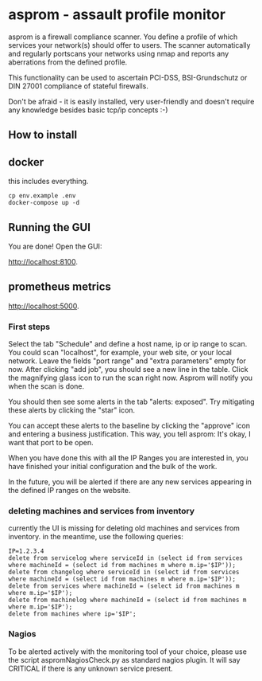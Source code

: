 asprom - assault profile monitor
================================

asprom is a firewall compliance scanner. You define a profile of which services your network(s) should offer to users.
The scanner automatically and regularly portscans your networks using nmap and reports any aberrations from the defined profile.

This functionality can be used to ascertain PCI-DSS, BSI-Grundschutz or DIN 27001 compliance of stateful firewalls.

Don't be afraid - it is easily installed, very user-friendly and doesn't require any knowledge besides basic tcp/ip concepts :-)


How to install
--------------

## docker
this includes everything.

```
cp env.example .env
docker-compose up -d
```

## Running the GUI

You are done! Open the GUI:

[http://localhost:8100](http://localhost:8100).

## prometheus metrics
[http://localhost:5000](http://localhost:5000).


### First steps

Select the tab "Schedule" and define a host name, ip or ip range to scan. You could scan "localhost", for example, your web site, or your local network.
Leave the fields "port range" and "extra parameters" empty for now.
After clicking "add job", you should see a new line in the table.
Click the magnifying glass icon to run the scan right now.
Asprom will notify you when the scan is done.

You should then see some alerts in the tab "alerts: exposed".
Try mitigating these alerts by clicking the "star" icon.

You can accept these alerts to the baseline by clicking the "approve" icon and entering a business justification.
This way, you tell asprom: It's okay, I want that port to be open.

When you have done this with all the IP Ranges you are interested in, you have finished your initial configuration and the bulk of the work.

In the future, you will be alerted if there are any new services appearing in the defined IP ranges on the website.

### deleting machines and services from inventory
currently the UI is missing for deleting old machines and services from inventory.
in the meantime, use the following queries:

```
IP=1.2.3.4
delete from servicelog where serviceId in (select id from services where machineId = (select id from machines m where m.ip='$IP'));
delete from changelog where serviceId in (select id from services where machineId = (select id from machines m where m.ip='$IP'));
delete from services where machineId = (select id from machines m where m.ip='$IP');
delete from machinelog where machineId = (select id from machines m where m.ip='$IP');
delete from machines where ip='$IP';
```

### Nagios

To be alerted actively with the monitoring tool of your choice, please use the script aspromNagiosCheck.py as standard nagios plugin.
It will say CRITICAL if there is any unknown service present.

